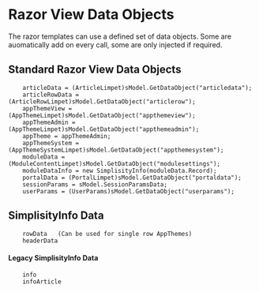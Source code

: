 # Razor View Data Objects
The razor templates can use a defined set of data objects.  Some are auomatically add on every call, some are only injected if required.  

## Standard Razor View Data Objects
```
    articleData = (ArticleLimpet)sModel.GetDataObject("articledata");
    articleRowData = (ArticleRowLimpet)sModel.GetDataObject("articlerow");
    appThemeView = (AppThemeLimpet)sModel.GetDataObject("appthemeview");
    appThemeAdmin = (AppThemeLimpet)sModel.GetDataObject("appthemeadmin");
    appTheme = appThemeAdmin;
    appThemeSystem = (AppThemeSystemLimpet)sModel.GetDataObject("appthemesystem");
    moduleData = (ModuleContentLimpet)sModel.GetDataObject("modulesettings");
    moduleDataInfo = new SimplisityInfo(moduleData.Record);
    portalData = (PortalLimpet)sModel.GetDataObject("portaldata");
    sessionParams = sModel.SessionParamsData;
    userParams = (UserParams)sModel.GetDataObject("userparams");
```

## SimplisityInfo Data 
```
    rowData   (Can be used for single row AppThemes)  
    headerData  
```

#### Legacy SimplisityInfo Data 
```
    info
    infoArticle
```
